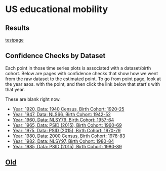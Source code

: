 # US educational mobility

## Results

[testpage](./testpage.md)

## Confidence Checks by Dataset

Each point in those time series plots is associated with a dataset/birth cohort. 
Below are pages with confidence checks that show how we went from the raw dataset to the estimated point.
To go from point page, look at the year asos. with the point, and then click the link below that start's with that year.

These are blank right now.

- [Year: 1920, Data: 1940 Census, Birth Cohort: 1920-25](./cc/c1940.md)
- [Year: 1947, Data: NLS66, Birth Cohort: 1942-52](./cc/nls66.md)
- [Year: 1960, Data: NLSY79, Birth Cohort: 1957-64](./cc/nlsy79.md)
- [Year: 1965, Data: PSID (2015), Birth Cohort: 1960-69](./cc/psid60.md)
- [Year: 1975, Data: PSID (2015), Birth Cohort: 1970-79](./cc/psid70.md)
- [Year: 1980, Data: 2000 Census, Birth Cohort: 1978-83](./cc/c2000.md)
- [Year: 1982, Data: NLSY97, Birth Cohort: 1980-84](./cc/nlsy79.md)
- [Year: 1985, Data: PSID (2015), Birth Cohort: 1980-89](./cc/psid70.md)

## [Old](./old)
